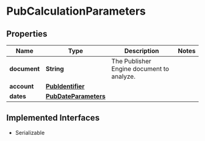 

# PubCalculationParameters


## Properties

Name | Type | Description | Notes
------------ | ------------- | ------------- | -------------
**document** | **String** | The Publisher Engine document to analyze. | 
**account** | [**PubIdentifier**](PubIdentifier.md) |  | 
**dates** | [**PubDateParameters**](PubDateParameters.md) |  | 


## Implemented Interfaces

* Serializable


